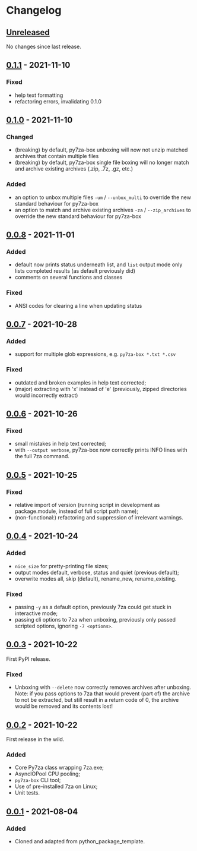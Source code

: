 # Changelog

## [Unreleased]

No changes since last release.

## [0.1.1] - 2021-11-10

### Fixed
  - help text formatting
  - refactoring errors, invalidating 0.1.0

## [0.1.0] - 2021-11-10

### Changed
  - (breaking) by default, py7za-box unboxing will now not unzip matched archives that contain multiple files
  - (breaking) by default, py7za-box single file boxing will no longer match and archive existing archives (.zip, .7z, .gz, etc.)  

### Added
  - an option to unbox multiple files `-um` / `--unbox_multi` to override the new standard behaviour for py7za-box
  - an option to match and archive existing archives `-za` / `--zip_archives` to override the new standard behaviour for py7za-box

## [0.0.8] - 2021-11-01

### Added
  - default now prints status underneath list, and `list` output mode only lists completed results (as default previously did)
  - comments on several functions and classes

### Fixed
  - ANSI codes for clearing a line when updating status

## [0.0.7] - 2021-10-28

### Added
  - support for multiple glob expressions, e.g. `py7za-box *.txt *.csv`

### Fixed
  - outdated and broken examples in help text corrected;
  - (major) extracting with 'x' instead of 'e' (previously, zipped directories would incorrectly extract)

## [0.0.6] - 2021-10-26

### Fixed
  - small mistakes in help text corrected;
  - with `--output verbose`, py7za-box now correctly prints INFO lines with the full 7za command.

## [0.0.5] - 2021-10-25

### Fixed
  - relative import of version (running script in development as package.module, instead of full script path name);
  - (non-functional:) refactoring and suppression of irrelevant warnings.

## [0.0.4] - 2021-10-24

### Added
  - `nice_size` for pretty-printing file sizes;
  - output modes default, verbose, status and quiet (previous default);
  - overwrite modes all, skip (default), rename_new, rename_existing.

### Fixed
  - passing `-y` as a default option, previously 7za could get stuck in interactive mode;
  - passing cli options to 7za when unboxing, previously only passed scripted options, ignoring `-7 <options>`.

## [0.0.3] - 2021-10-22

First PyPI release.

### Fixed
  - Unboxing with `--delete` now correctly removes archives after unboxing.<br>Note: if you pass options to 7za that would prevent (part of) the archive to not be extracted, but still result in a return code of 0, the archive would be removed and its contents lost!

## [0.0.2] - 2021-10-22

First release in the wild.

### Added
  - Core Py7za class wrapping 7za.exe;
  - AsyncIOPool CPU pooling;
  - `py7za-box` CLI tool;
  - Use of pre-installed 7za on Linux;
  - Unit tests.

## [0.0.1] - 2021-08-04

### Added
  - Cloned and adapted from python_package_template.

[Unreleased]: /../../../
[0.1.1]: /../../../tags/0.1.1
[0.1.0]: /../../../tags/0.1.0
[0.0.8]: /../../../tags/0.0.8
[0.0.7]: /../../../tags/0.0.7
[0.0.6]: /../../../tags/0.0.6
[0.0.5]: /../../../tags/0.0.5
[0.0.4]: /../../../tags/0.0.4
[0.0.3]: /../../../tags/0.0.3
[0.0.2]: /../../../tags/0.0.2
[0.0.1]: /../../../tags/0.0.1
